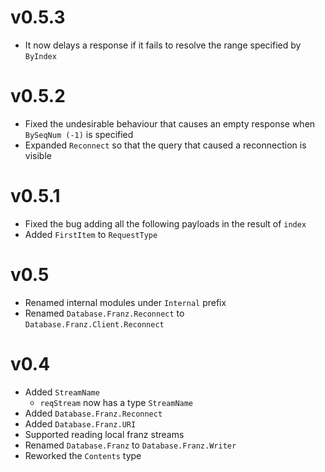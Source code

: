 # v0.5.3

* It now delays a response if it fails to resolve the range specified by `ByIndex`

# v0.5.2

* Fixed the undesirable behaviour that causes an empty response when `BySeqNum (-1)` is specified
* Expanded `Reconnect` so that the query that caused a reconnection is visible

# v0.5.1

* Fixed the bug adding all the following payloads in the result of `index`
* Added `FirstItem` to `RequestType`

# v0.5

* Renamed internal modules under `Internal` prefix
* Renamed `Database.Franz.Reconnect` to `Database.Franz.Client.Reconnect`

# v0.4

* Added `StreamName`
    * `reqStream` now has a type `StreamName`
* Added `Database.Franz.Reconnect`
* Added `Database.Franz.URI`
* Supported reading local franz streams
* Renamed `Database.Franz` to `Database.Franz.Writer`
* Reworked the `Contents` type
